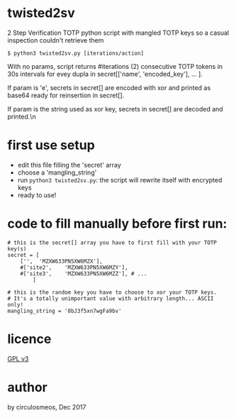 # twisted2sv 

2 Step Verification TOTP python script with mangled TOTP keys
so a casual inspection couldn't retrieve them
 
    $ python3 twisted2sv.py [iterations/action]

With no params, script returns #iterations (2) consecutive TOTP tokens in 30s intervals for evey dupla in secret[['name', 'encoded_key'], ... ].    

If param is 'e', secrets in secret[] are encoded with xor and printed as base64 ready for reinsertion in secret[].    

If param is the string used as xor key, secrets in secret[] are decoded and printed.\n    


# first use setup

* edit this file filling the 'secret' array
* choose a 'mangling_string'
* run `python3 twisted2sv.py`: the script will rewrite itself with encrypted keys
* ready to use!

# code to fill manually before first run:
    # this is the secret[] array you have to first fill with your TOTP key(s)
    secret = [
        ['',  'MZXW633PN5XW6MZX'], 
        #['site2',    'MZXW633PN5XW6MZY'],
        #['site3',    'MZXW633PN5XW6MZZ'], # ...
            ]

    # this is the random key you have to choose to xor your TOTP keys. 
    # It's a totally unimportant value with arbitrary length... ASCII only!
    mangling_string = '8bJ3f5xn7wgFa9bv'

# licence
[GPL v3](https://www.gnu.org/licenses/gpl-3.0.en.html)

# author
by circulosmeos, Dec 2017